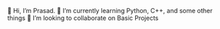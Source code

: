 👋  Hi, I’m Prasad.
🌱  I’m currently learning Python, C++, and some other things
💞  I’m looking to collaborate on Basic Projects
